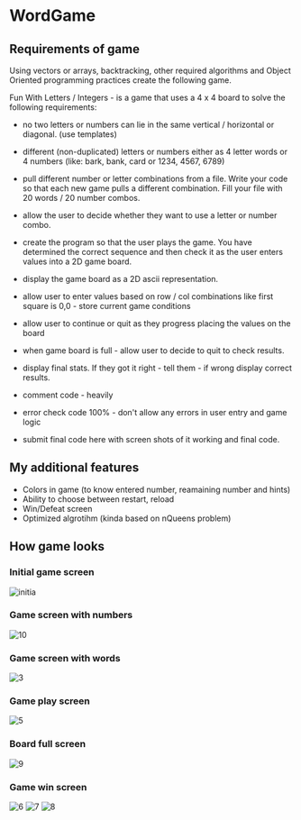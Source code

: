 # WordGame
## Requirements of game
 Using vectors or arrays, backtracking, other required algorithms and Object Oriented programming practices create the following game.

Fun With Letters / Integers - is a game that uses a 4 x 4 board to solve the following requirements:

- no two letters or numbers can lie in the same vertical / horizontal or diagonal. (use templates)

- different (non-duplicated) letters or numbers either as 4 letter words or 4 numbers (like: bark, bank, card or 1234, 4567, 6789)

- pull different number or letter combinations from a file. Write your code so that each new game pulls a different combination.  Fill your file with 20 words / 20 number combos.

- allow the user to decide whether they want to use a letter or number combo.

- create the program so that the user plays the game.  You have determined the correct sequence and then check it as the user enters values into a 2D game board.

- display the game board as a 2D ascii representation.  

- allow user to enter values based on row / col combinations like first square is 0,0 - store current game conditions

- allow user to continue or quit as they progress placing the values on the board

- when game board is full - allow user to decide to quit to check results.

- display final stats.  If they got it right - tell them - if wrong display correct results.

- comment code - heavily

- error check code 100% - don't allow any errors in user entry and game logic

- submit final code here with screen shots of it working and final code.

## My additional features
- Colors in game (to know entered number, reamaining number and hints)
- Ability to choose between restart, reload
- Win/Defeat screen
- Optimized algrotihm (kinda based on nQueens problem)

## How game looks 
### Initial game screen
![initia](https://user-images.githubusercontent.com/35678561/35520676-547c6de6-04dd-11e8-925d-9eb5ed6ebbb4.jpg)

### Game screen with numbers
![10](https://user-images.githubusercontent.com/35678561/35520494-cc55e85c-04dc-11e8-92d5-10cb17071489.jpg)

### Game screen with words
![3](https://user-images.githubusercontent.com/35678561/35520557-f744dd52-04dc-11e8-84b3-6bf6e4932ed4.jpg)

### Game play screen
![5](https://user-images.githubusercontent.com/35678561/35520605-16ead3be-04dd-11e8-8769-4a34d369d3c6.jpg)

### Board full screen
![9](https://user-images.githubusercontent.com/35678561/35520634-2ee10362-04dd-11e8-82d6-0996ee2a8862.jpg)

### Game win screen
![6](https://user-images.githubusercontent.com/35678561/35520707-65762876-04dd-11e8-8c1f-a015679c58f8.jpg)
![7](https://user-images.githubusercontent.com/35678561/35520708-658caa92-04dd-11e8-93fc-a732b3783424.jpg)
![8](https://user-images.githubusercontent.com/35678561/35520709-65ba1cde-04dd-11e8-8c55-72c02a037d78.jpg)






